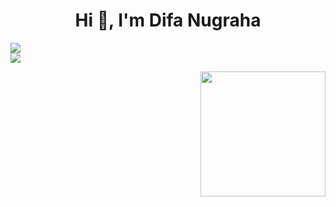 <h1 align="center">Hi 👋, I'm Difa Nugraha</h1>


![](https://github-readme-stats.vercel.app/api?username=difaanug&theme=dark&hide_border=false&include_all_commits=false&count_private=false)<br/>
![](https://nirzak-streak-stats.vercel.app/?user=difaanug&theme=dark&hide_border=false)<br/>

<a href="#"><img align="right" src="https://github.com/blackcater/blackcater/raw/main/images/banner.gif" width="200 " height="200" /></a>


